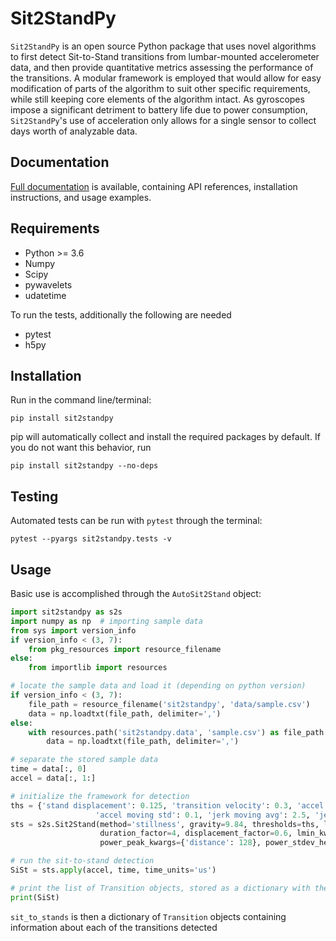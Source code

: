 # Sit2StandPy
``Sit2StandPy`` is an open source Python package that uses novel algorithms to first detect Sit-to-Stand transitions 
from lumbar-mounted accelerometer data, and then provide quantitative metrics assessing the performance of the 
transitions. A modular framework is employed that would allow for easy modification of parts of the algorithm to suit 
other specific requirements, while still keeping core elements of the algorithm intact. As gyroscopes impose a 
significant detriment to battery life due to power consumption, ``Sit2StandPy``'s use of acceleration only allows for
a single sensor to collect days worth of analyzable data.

## Documentation

[Full documentation](https://sit2standpy.readthedocs.io/en/latest/) is available, containing API references, 
installation instructions, and usage examples.


## Requirements

- Python >= 3.6
- Numpy 
- Scipy 
- pywavelets
- udatetime

To run the tests, additionally the following are needed

- pytest
- h5py

## Installation

Run in the command line/terminal:

```shell script
pip install sit2standpy
```

pip will automatically collect and install the required packages by default. If you do not want this behavior, run

```shell script
pip install sit2standpy --no-deps
```


## Testing

Automated tests can be run with ``pytest`` through the terminal:

```shell script
pytest --pyargs sit2standpy.tests -v
```

## Usage

Basic use is accomplished through the ``AutoSit2Stand`` object:

```python
import sit2standpy as s2s
import numpy as np  # importing sample data
from sys import version_info
if version_info < (3, 7):
    from pkg_resources import resource_filename
else:
    from importlib import resources

# locate the sample data and load it (depending on python version)
if version_info < (3, 7):
    file_path = resource_filename('sit2standpy', 'data/sample.csv')
    data = np.loadtxt(file_path, delimiter=',')
else:
    with resources.path('sit2standpy.data', 'sample.csv') as file_path:
        data = np.loadtxt(file_path, delimiter=',')

# separate the stored sample data
time = data[:, 0]
accel = data[:, 1:]

# initialize the framework for detection
ths = {'stand displacement': 0.125, 'transition velocity': 0.3, 'accel moving avg': 0.15,
                   'accel moving std': 0.1, 'jerk moving avg': 2.5, 'jerk moving std': 3}
sts = s2s.Sit2Stand(method='stillness', gravity=9.84, thresholds=ths, long_still=0.3, still_window=0.3, 
                    duration_factor=4, displacement_factor=0.6, lmin_kwargs={'height': -9.5}, power_band=[0, 0.5],
                    power_peak_kwargs={'distance': 128}, power_stdev_height=True)

# run the sit-to-stand detection
SiSt = sts.apply(accel, time, time_units='us')

# print the list of Transition objects, stored as a dictionary with the time they occurred
print(SiSt)
```

`sit_to_stands` is then a dictionary of `Transition` objects containing information about each of the transitions 
detected


